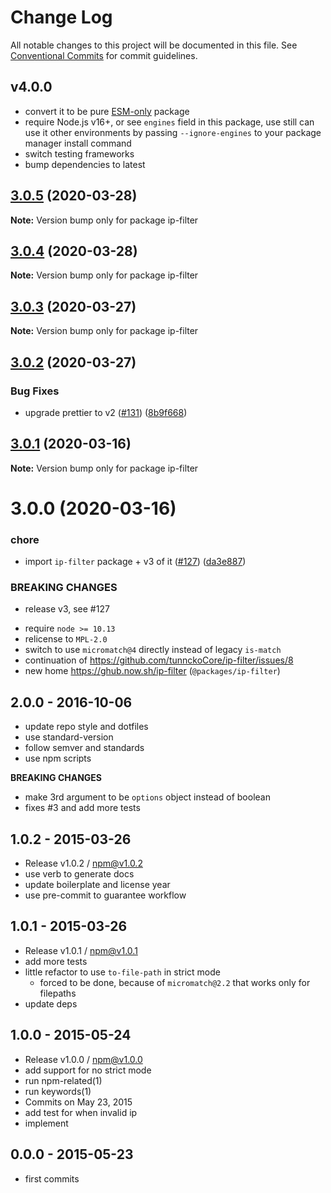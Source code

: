 # Change Log

All notable changes to this project will be documented in this file.
See [Conventional Commits](https://conventionalcommits.org) for commit guidelines.


## v4.0.0

- convert it to be pure [ESM-only](https://gist.github.com/sindresorhus/a39789f98801d908bbc7ff3ecc99d99c) package
- require Node.js v16+, or see `engines` field in this package, use still can use it other environments by passing `--ignore-engines` to your package manager install command
- switch testing frameworks
- bump dependencies to latest

## [3.0.5](https://github.com/tunnckoCore/opensource/compare/ip-filter@3.0.4...ip-filter@3.0.5) (2020-03-28)

**Note:** Version bump only for package ip-filter





## [3.0.4](https://github.com/tunnckoCore/opensource/compare/ip-filter@3.0.3...ip-filter@3.0.4) (2020-03-28)

**Note:** Version bump only for package ip-filter





## [3.0.3](https://github.com/tunnckoCore/opensource/compare/ip-filter@3.0.2...ip-filter@3.0.3) (2020-03-27)

**Note:** Version bump only for package ip-filter





## [3.0.2](https://github.com/tunnckoCore/opensource/compare/ip-filter@3.0.1...ip-filter@3.0.2) (2020-03-27)


### Bug Fixes

* upgrade prettier to v2 ([#131](https://github.com/tunnckoCore/opensource/issues/131)) ([8b9f668](https://github.com/tunnckoCore/opensource/commit/8b9f66828baf27d92ce704f0f3c3c9a706ff39ed))





## [3.0.1](https://github.com/tunnckoCore/opensource/compare/ip-filter@3.0.0...ip-filter@3.0.1) (2020-03-16)

**Note:** Version bump only for package ip-filter





# 3.0.0 (2020-03-16)


### chore

* import `ip-filter` package + v3 of it ([#127](https://github.com/tunnckoCore/opensource/issues/127)) ([da3e887](https://github.com/tunnckoCore/opensource/commit/da3e887af6242ab4180d985cad69f506463baf21))


### BREAKING CHANGES

* release v3, see #127

- require `node >= 10.13`
- relicense to `MPL-2.0`
- switch to use `micromatch@4` directly instead of legacy `is-match`
- continuation of https://github.com/tunnckoCore/ip-filter/issues/8
- new home https://ghub.now.sh/ip-filter (`@packages/ip-filter`)







## 2.0.0 - 2016-10-06

- update repo style and dotfiles
- use standard-version
- follow semver and standards
- use npm scripts

**BREAKING CHANGES**

- make 3rd argument to be `options` object instead of boolean
- fixes #3 and add more tests

## 1.0.2 - 2015-03-26
- Release v1.0.2 / npm@v1.0.2
- use verb to generate docs
- update boilerplate and license year
- use pre-commit to guarantee workflow

## 1.0.1 - 2015-03-26
- Release v1.0.1 / npm@v1.0.1
- add more tests
- little refactor to use `to-file-path` in strict mode
  + forced to be done, because of `micromatch@2.2` that works only for filepaths
- update deps

## 1.0.0 - 2015-05-24
- Release v1.0.0 / npm@v1.0.0
- add support for no strict mode
- run npm-related(1)
- run keywords(1)
- Commits on May 23, 2015
- add test for when invalid ip
- implement

## 0.0.0 - 2015-05-23
- first commits
